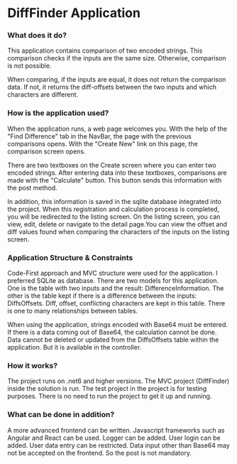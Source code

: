 <h1>DiffFinder Application</h1>

<h3>What does it do?</h3>
<p>This application contains comparison of two encoded strings. This comparison checks if the inputs are the same size. Otherwise, comparison is not possible.</p>
<p>When comparing, if the inputs are equal, it does not return the comparison data. If not, it returns the diff-offsets between the two inputs and which characters are different. </p>

<h3>How is the application used?</h3>
<p>When the application runs, a web page welcomes you. With the help of the "Find Difference" tab in the NavBar, the page with the previous comparisons opens. With the "Create New" link on this page, the comparison screen opens.</p>
<p>There are two textboxes on the Create screen where you can enter two encoded strings. After entering data into these textboxes, comparisons are made with the "Calculate" button. This button sends this information with the post method.</p>
<p>In addition, this information is saved in the sqlite database integrated into the project. When this registration and calculation process is completed, you will be redirected to the listing screen. On the listing screen, you can view, edit, delete or navigate to the detail page.You can view the offset and diff values found when comparing the characters of the inputs on the listing screen.</p>

<h3>Application Structure & Constraints</h3>
<p>Code-First approach and MVC structure were used for the application. I preferred SQLite as database. There are two models for this application. One is the table with two inputs and the result: DifferenceInformation. The other is the table kept if there is a difference between the inputs: DiffsOffsets. Diff, offset, conflicting characters are kept in this table. There is one to many relationships between tables.</p>
<p>When using the application, strings encoded with Base64 must be entered. If there is a data coming out of Base64, the calculation cannot be done. Data cannot be deleted or updated from the DiffsOffsets table within the application. But it is available in the controller.</p>

<h3>How it works?</h3>
<p>The project runs on .net6 and higher versions. The MVC project (DiffFinder) inside the solution is run. The test project in the project is for testing purposes. There is no need to run the project to get it up and running.</p>

<h3>What can be done in addition?</h3>
<p>A more advanced frontend can be written. Javascript frameworks such as Angular and React can be used. Logger can be added. User login can be added. User data entry can be restricted. Data input other than Base64 may not be accepted on the frontend. So the post is not mandatory.</p>
